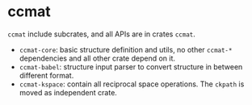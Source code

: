 # ccmat

`ccmat` include subcrates, and all APIs are in crates `ccmat`. 

- `ccmat-core`: basic structure definition and utils, no other `ccmat-*` dependencies and all other crate depend on it.
- `ccmat-babel`: structure input parser to convert structure in between different format.
- `ccmat-kspace`: contain all reciprocal space operations. The `ckpath` is moved as independent crate. 

